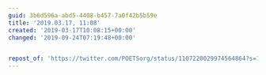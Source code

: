 ```yaml
---
guid: 3b6d596a-abd5-4408-b457-7a0f42b5b59e
title: '2019.03.17, 11:08'
created: '2019-03-17T10:08:15+00:00'
changed: '2019-09-24T07:19:48+00:00'


repost_of: 'https://twitter.com/POETSorg/status/1107220029974564864?s=19'
---
```


